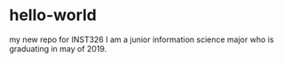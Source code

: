 # hello-world
my new repo for INST326
I am a junior information science major who is graduating in may of 2019.
